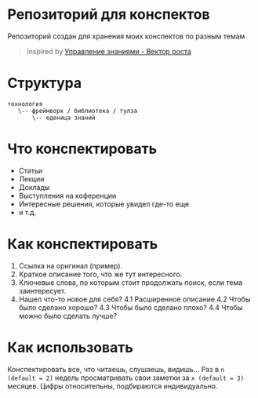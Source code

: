 # Репозиторий для конспектов

Репозиторий создан для хранения моих конспектов по разным темам

> Inspired by [Управление знаниями - Вектор роста](https://www.youtube.com/watch?v=ejsUVp5y2W4)

# Структура

```
технология
   \-- фреймворк / библиотека / тулза
       \-- еденица знаний
```

# Что конспектировать

- Статьи
- Лекции
- Доклады
- Выступления на коференции
- Интересные решения, которые увидел где-то еще
- и т.д.

# Как конспектировать

1. Ссылка на оригинал (пример).
2. Краткое описание того, что же тут интересного.
3. Ключевые слова, по которым стоит продолжать поиск, если тема заинтересует.
4. Нашел что-то новое для себя?
  4.1 Расширенное описание
  4.2 Чтобы было сделано хорошо?
  4.3 Чтобы было сделано плохо?
  4.4 Чтобы можно было сделать лучше?

# Как использовать

Конспектировать все, что читаешь, слушаешь, видишь...
Раз в `n (default = 2)` недель просматривать свои заметки за `x (default = 3)` месяцев.
Цифры относительны, подбираются индивидуально.
